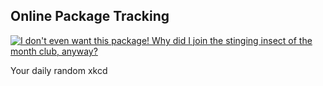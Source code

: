 ## Online Package Tracking
[![I don't even *want* this package!  Why did I join the stinging insect of the month club, anyway?](https://imgs.xkcd.com/comics/online_package_tracking.png)](https://xkcd.com/281/ "I don't even *want* this package!  Why did I join the stinging insect of the month club, anyway?")

Your daily random xkcd
